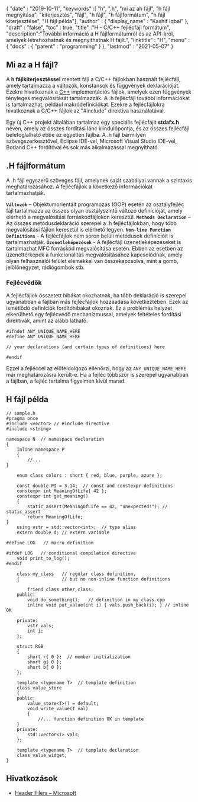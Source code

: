 {
  "date" : "2019-10-11",
  "keywords" :[ "h", ".h", "mi az ah fájl", "h fájl megnyitása", "kiterjesztés", "fájl", "h fájl", "h fájlformátum", "h fájl kiterjesztése", "H fájl példa"],
  "author" : {
    "display_name" : "Kashif Iqbal"
},
  "draft" : "false",
  "toc" : true,
  "title" :"H - C/C++ fejlécfájl formátum",
  "description":"További információ a H fájlformátumról és az API-król, amelyek létrehozhatnak és megnyithatnak H fájlt.",
  "linktitle" : "H",
  "menu" : {
    "docs" : {
      "parent" : "programming"
}
},
  "lastmod" : "2021-05-07"
}

## Mi az a H fájl?

A **h fájlkiterjesztéssel** mentett fájl a C/C++ fájlokban használt fejlécfájl, amely tartalmazza a változók, konstansok és függvények deklarációját. Ezekre hivatkoznak a [C++](/hu/programming/cpp/) implementációs fájlok, amelyek ezen függvények tényleges megvalósítását tartalmazzák. A .h fejlécfájl további információkat is tartalmazhat, például makródefiníciókat. Ezekre a fejlécfájlokra hivatkoznak a C/C++ fájlok az "#include" direktíva használatával.

Egy új C++ projekt általában tartalmaz egy speciális fejlécfájlt **stdafx.h** néven, amely az összes fordítási lánc kiindulópontja, és az összes fejlécfájl belefoglalható ebbe az egyetlen fájlba. A .h fájl bármilyen szövegszerkesztővel, Eclipse IDE-vel, Microsoft Visual Studio IDE-vel, Borland C++ fordítóval és sok más alkalmazással megnyitható.

## .H fájlformátum

A .h fájl egyszerű szöveges fájl, amelynek saját szabályai vannak a szintaxis meghatározásához. A fejlécfájlok a következő információkat tartalmazhatják.

**`Változók`** – Objektumorientált programozás (OOP) esetén az osztályfejléc fájl tartalmazza az összes olyan osztályszintű változó definícióját, amely elérhető a megvalósítási forráskódfájlokon keresztül.
**`Methods Declaration`** – Az összes metódusdeklaráció szerepel a .h fejlécfájlokban, hogy több megvalósítási fájlon keresztül is elérhető legyen.
**`Non-line Function Definitions`** - A fejlécfájlok nem soron belüli metódusok definícióit is tartalmazhatják.
**`Üzenetleképezések`** - A fejlécfájl üzenetleképezéseket is tartalmazhat MFC forráskód megvalósítása esetén. Ebben az esetben az üzenettérképek a funkcionalitás megvalósításához kapcsolódnak, amely olyan felhasználói felület elemekkel van összekapcsolva, mint a gomb, jelölőnégyzet, rádiógombok stb.


### Fejlécvédők

A fejlécfájlok összetett hibákat okozhatnak, ha több deklaráció is szerepel ugyanabban a fájlban más fejlécfájlok hozzáadása következtében. Ezek az ismétlődő definíciók fordítóhibákat okoznak. Ez a problémás helyzet elkerülhető egy fejlécvédő mechanizmussal, amelyek feltételes fordítási direktívák, amint az alább látható.

```
#ifndef ANY_UNIQUE_NAME_HERE
#define ANY_UNIQUE_NAME_HERE

// your declarations (and certain types of definitions) here

#endif
```
Ezzel a fejléccel az előfeldolgozó ellenőrzi, hogy az `ANY_UNIQUE_NAME_HERE` már meghatározásra került-e. Ha a fejléc többször is szerepel ugyanabban a fájlban, a fejléc tartalma figyelmen kívül marad.

## H fájl példa

```
// sample.h
#pragma once
#include <vector> // #include directive
#include <string>

namespace N  // namespace declaration
{
    inline namespace P
    {
        //...
}

    enum class colors : short { red, blue, purple, azure };

    const double PI = 3.14;  // const and constexpr definitions
    constexpr int MeaningOfLife{ 42 };
    constexpr int get_meaning()
    {
        static_assert(MeaningOfLife == 42, "unexpected!"); // static_assert
        return MeaningOfLife;
}
    using vstr = std::vector<int>;  // type alias
    extern double d; // extern variable

#define LOG   // macro definition

#ifdef LOG   // conditional compilation directive
    void print_to_log();
#endif

    class my_class   // regular class definition,
    {                // but no non-inline function definitions

        friend class other_class;
    public:
        void do_something();   // definition in my_class.cpp
        inline void put_value(int i) { vals.push_back(i); } // inline OK

    private:
        vstr vals;
        int i;
    };

    struct RGB
    {
        short r{ 0 };  // member initialization
        short g{ 0 };
        short b{ 0 };
    };

    template <typename T>  // template definition
    class value_store
    {
    public:
        value_store<T>() = default;
        void write_value(T val)
        {
            //... function definition OK in template
    }
    private:
        std::vector<T> vals;
    };

    template <typename T>  // template declaration
    class value_widget;
}
```

## Hivatkozások

* [Header Filers – Microsoft](https://learn.microsoft.com/en-us/cpp/cpp/header-files-cpp?view=msvc-160)

